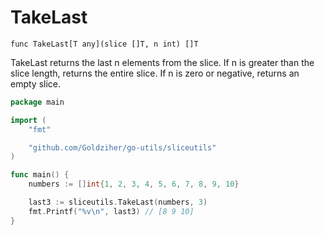 # TakeLast

`func TakeLast[T any](slice []T, n int) []T`

TakeLast returns the last n elements from the slice. If n is greater than the slice length, returns the entire slice. If n is zero or negative, returns an empty slice.

```go
package main

import (
	"fmt"

	"github.com/Goldziher/go-utils/sliceutils"
)

func main() {
	numbers := []int{1, 2, 3, 4, 5, 6, 7, 8, 9, 10}

	last3 := sliceutils.TakeLast(numbers, 3)
	fmt.Printf("%v\n", last3) // [8 9 10]
}
```
